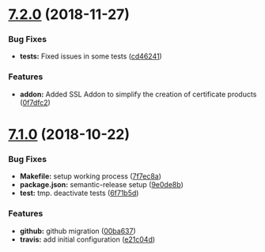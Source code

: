 # [7.2.0](https://github.com/hexonet/whmcs-ispapi-ssl/compare/v7.1.0...v7.2.0) (2018-11-27)


### Bug Fixes

* **tests:** Fixed issues in some tests ([cd46241](https://github.com/hexonet/whmcs-ispapi-ssl/commit/cd46241))


### Features

* **addon:** Added SSL Addon to simplify the creation of certificate products ([0f7dfc2](https://github.com/hexonet/whmcs-ispapi-ssl/commit/0f7dfc2))

# [7.1.0](https://github.com/hexonet/whmcs-ispapi-ssl/compare/v7.0.0...v7.1.0) (2018-10-22)


### Bug Fixes

* **Makefile:** setup working process ([7f7ec8a](https://github.com/hexonet/whmcs-ispapi-ssl/commit/7f7ec8a))
* **package.json:** semantic-release setup ([9e0de8b](https://github.com/hexonet/whmcs-ispapi-ssl/commit/9e0de8b))
* **test:** tmp. deactivate tests ([6f71b5d](https://github.com/hexonet/whmcs-ispapi-ssl/commit/6f71b5d))


### Features

* **github:** github migration ([00ba637](https://github.com/hexonet/whmcs-ispapi-ssl/commit/00ba637))
* **travis:** add initial configuration ([e21c04d](https://github.com/hexonet/whmcs-ispapi-ssl/commit/e21c04d))
